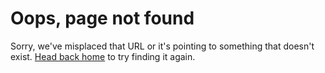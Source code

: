 <h1>Oops, page not found</h1>
<p>Sorry, we've misplaced that URL or it's pointing to something that doesn't exist. <a href="/">Head back home</a> to try finding it again.</p>
